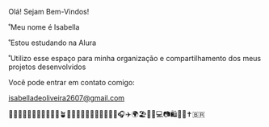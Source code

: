 Olá! Sejam Bem-Vindos!

˚Meu nome é Isabella

˚Estou estudando na Alura

˚Utilizo esse espaço para minha organização e compartilhamento dos meus projetos desenvolvidos

Você pode entrar em contato comigo:

isabelladeoliveira2607@gmail.com


🤗🥰👩🏽‍🦱👑💅🏽👗🐢🌷🪴✨🫧🍉🍒🍇🌽🍳🍔🍟🍕🍬🎧✈️🌍🏖️🌅📱💻📷🛍️🎀💜✝️🇧🇷
